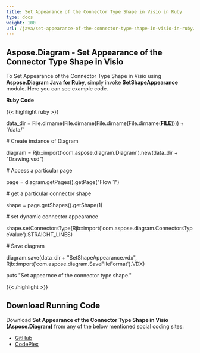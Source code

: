 ```yaml
---
title: Set Appearance of the Connector Type Shape in Visio in Ruby
type: docs
weight: 100
url: /java/set-appearance-of-the-connector-type-shape-in-visio-in-ruby/
---
```


## **Aspose.Diagram - Set Appearance of the Connector Type Shape in Visio**
To Set Appearance of the Connector Type Shape in Visio using **Aspose.Diagram Java for Ruby**, simply invoke **SetShapeAppearance** module. Here you can see example code.

**Ruby Code**

{{< highlight ruby >}}

 data_dir = File.dirname(File.dirname(File.dirname(File.dirname(__FILE__)))) + '/data/'

\# Create instance of Diagram

diagram = Rjb::import('com.aspose.diagram.Diagram').new(data_dir + "Drawing.vsd")

\# Access a particular page

page = diagram.getPages().getPage("Flow 1")

\# get a particular connector shape

shape = page.getShapes().getShape(1)

\# set dynamic connector appearance

shape.setConnectorsType(Rjb::import('com.aspose.diagram.ConnectorsTypeValue').STRAIGHT_LINES)

\# Save diagram

diagram.save(data_dir + "SetShapeAppearance.vdx", Rjb::import('com.aspose.diagram.SaveFileFormat').VDX)

puts "Set appearnce of the connector type shape."

{{< /highlight >}}
## **Download Running Code**
Download **Set Appearance of the Connector Type Shape in Visio (Aspose.Diagram)** from any of the below mentioned social coding sites:

- [GitHub](https://github.com/asposediagram/Aspose.Diagram-for-Java/blob/master/Plugins/Aspose_Diagram_Java_for_Ruby/lib/asposediagramjava/Shapes/setshapeappearance.rb)
- [CodePlex](https://asposediagramjavaruby.codeplex.com/SourceControl/latest#lib/asposediagramjava/Shapes/setshapeappearance.rb)
